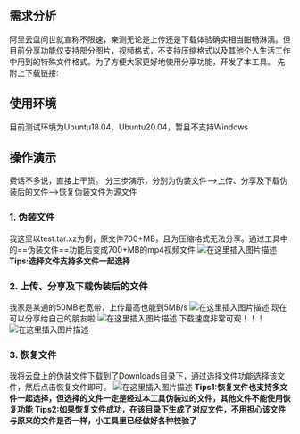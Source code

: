 ## 需求分析
阿里云盘问世就宣称不限速，亲测无论是上传还是下载体验确实相当酣畅淋漓。但目前分享功能仅支持部分图片，视频格式，不支持压缩格式以及其他个人生活工作中用到的特殊文件格式。为了方便大家更好地使用分享功能，开发了本工具。
先附上下载链接:

## 使用环境
目前测试环境为Ubuntu18.04、Ubuntu20.04，暂且不支持Windows

## 操作演示
费话不多说，直接上干货。
分三步演示，分别为伪装文件—>上传、分享及下载伪装后的文件—>恢复伪装文件为源文件
### 1. 伪装文件
我这里以test.tar.xz为例，原文件700+MB，且为压缩格式无法分享。通过工具中的==伪装文件==功能后变成700+MB的mp4视频文件
![在这里插入图片描述](https://img-blog.csdnimg.cn/21ac3187984b44a5acd8ebc224059501.gif#pic_center)
**Tips:选择文件支持多文件一起选择**

### 2. 上传、分享及下载伪装后的文件
我家是某通的50MB老宽带，上传最高也能到5MB/s
![在这里插入图片描述](https://img-blog.csdnimg.cn/dc8c319ab96847209f712aceffbd34b2.png?x-oss-process=image/watermark,type_d3F5LXplbmhlaQ,shadow_50,text_Q1NETiBAbGVmZW5k,size_15,color_FFFFFF,t_70,g_se,x_16)
现在可以分享给自己的朋友啦
![在这里插入图片描述](https://img-blog.csdnimg.cn/9706cc2c28564d8a936f034b62af9787.gif#pic_center)
下载速度非常可观！！！
![在这里插入图片描述](https://img-blog.csdnimg.cn/583fc972ab284e4a8a1e543b5effbdda.png?x-oss-process=image/watermark,type_d3F5LXplbmhlaQ,shadow_50,text_Q1NETiBAbGVmZW5k,size_20,color_FFFFFF,t_70,g_se,x_16)

### 3. 恢复文件
我将云盘上的伪装文件下载到了Downloads目录下，通过选择文件功能选择该文件，然后点击恢复文件即可。
![在这里插入图片描述](https://img-blog.csdnimg.cn/99a78026db34434396a11a5f06c9b73d.gif#pic_center)
**Tips1:恢复文件也支持多文件一起选择，但选择的文件一定是经过本工具伪装过的文件，其他文件不能使用恢复功能**
**Tips2:如果恢复文件成功，在该目录下生成了对应文件，不用担心该文件与原来的文件是否一样，小工具里已经做好各种校验了**


